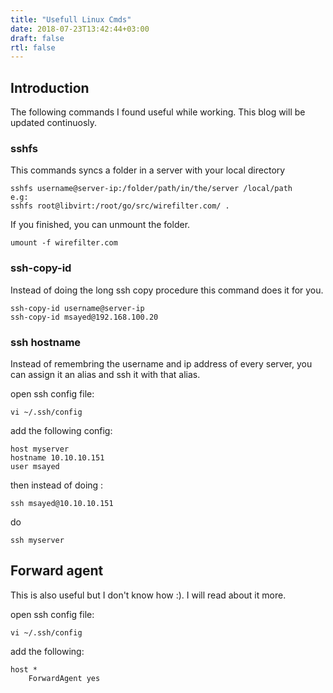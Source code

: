 ```yaml
---
title: "Usefull Linux Cmds"
date: 2018-07-23T13:42:44+03:00
draft: false
rtl: false
---
```


## Introduction

The following commands I found useful while working. This blog will be updated continuosly.

### sshfs 

This commands syncs a folder in a server with your local directory

    sshfs username@server-ip:/folder/path/in/the/server /local/path
    e.g:
    sshfs root@libvirt:/root/go/src/wirefilter.com/ .

If you finished, you can unmount the folder.
    
    umount -f wirefilter.com

### ssh-copy-id 

Instead of doing the long ssh copy procedure this command does it for you.

    ssh-copy-id username@server-ip
    ssh-copy-id msayed@192.168.100.20

### ssh hostname

Instead of remembring the username and ip address of every server, you can assign it an alias and ssh it with that alias.

open ssh config file:

    vi ~/.ssh/config

add the following config:

    host myserver
	hostname 10.10.10.151
	user msayed

then instead of doing :

    ssh msayed@10.10.10.151
do
 
    ssh myserver

## Forward agent

This is also useful but I don't know how :). I will read about it more.

open ssh config file:

    vi ~/.ssh/config

add the following:

    host *
	    ForwardAgent yes